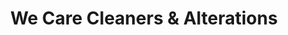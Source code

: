---
title: "We Care Cleaners & Alterations"
url: /kittery/we-care-cleaners-und-alterations/
shop: Wäscherei
---
